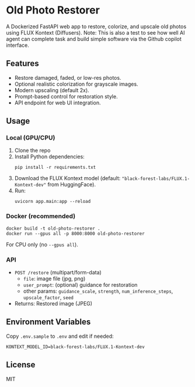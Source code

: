 # Old Photo Restorer

A Dockerized FastAPI web app to restore, colorize, and upscale old photos using FLUX Kontext (Diffusers).
Note: This is also a test to see how well AI agent can complete task and build simple software via the Github copilot interface.

## Features

- Restore damaged, faded, or low-res photos.
- Optional realistic colorization for grayscale images.
- Modern upscaling (default 2x).
- Prompt-based control for restoration style.
- API endpoint for web UI integration.

## Usage

### Local (GPU/CPU)
1. Clone the repo
2. Install Python dependencies:
   ```
   pip install -r requirements.txt
   ```
3. Download the FLUX Kontext model (default: `"black-forest-labs/FLUX.1-Kontext-dev"` from HuggingFace).
4. Run:
   ```
   uvicorn app.main:app --reload
   ```

### Docker (recommended)

```
docker build -t old-photo-restorer .
docker run --gpus all -p 8000:8000 old-photo-restorer
```

For CPU only (no `--gpus all`).

### API

- `POST /restore` (multipart/form-data)
    - `file`: image file (jpg, png)
    - `user_prompt`: (optional) guidance for restoration
    - other params: `guidance_scale`, `strength`, `num_inference_steps`, `upscale_factor`, `seed`
- Returns: Restored image (JPEG)

## Environment Variables

Copy `.env.sample` to `.env` and edit if needed:

```
KONTEXT_MODEL_ID=black-forest-labs/FLUX.1-Kontext-dev
```

## License

MIT
